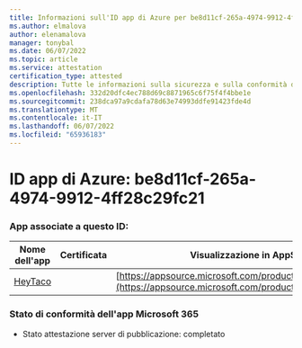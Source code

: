 ```yaml
---
title: Informazioni sull'ID app di Azure per be8d11cf-265a-4974-9912-4ff28c29fc21
ms.author: elmalova
author: elenamalova
manager: tonybal
ms.date: 06/07/2022
ms.topic: article
ms.service: attestation
certification_type: attested
description: Tutte le informazioni sulla sicurezza e sulla conformità disponibili per be8d11cf-265a-4974-9912-4ff28c29fc21.
ms.openlocfilehash: 332d20dfc4ec788d69c8871965c6f75f4f4bbe1e
ms.sourcegitcommit: 238dca97a9cdafa78d63e74993ddfe91423fde4d
ms.translationtype: MT
ms.contentlocale: it-IT
ms.lasthandoff: 06/07/2022
ms.locfileid: "65936183"
---
```

# <a name="azure-app-id-be8d11cf-265a-4974-9912-4ff28c29fc21"></a>ID app di Azure: be8d11cf-265a-4974-9912-4ff28c29fc21


### <a name="apps-associated-with-this-id"></a>App associate a questo ID:
| **Nome dell'app** | **Certificata** | **Visualizzazione in AppSource** |
|--------------|---------------|-----------------------|
| [HeyTaco](../forward/WA200001346.md) |  | [https://appsource.microsoft.com/product/office/WA200001346](https://appsource.microsoft.com/product/office/WA200001346) |

### <a name="microsoft-365-app-compliance-status"></a>Stato di conformità dell'app Microsoft 365
- Stato attestazione server di pubblicazione: completato
